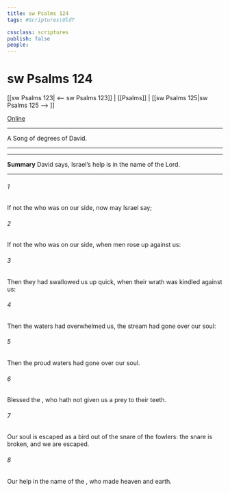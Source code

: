 ```yaml
---
title: sw Psalms 124
tags: #Scriptures\OldT

cssclass: scriptures
publish: false
people:
---
```


# sw Psalms 124
[[sw Psalms 123| <-- sw Psalms 123]] | [[Psalms]] | [[sw Psalms 125|sw Psalms 125 --> ]]

[Online](https://churchofjesuschrist.org/study/scriptures/ot/ps/124?lang=eng)

---
A Song of degrees of David.

---

---
__Summary__
David says, Israel’s help is in the name of the Lord.

---
###### 1 
If  not  the  who was on our side, now may Israel say;

###### 2 
If  not  the  who was on our side, when men rose up against us:

###### 3 
Then they had swallowed us up quick, when their wrath was kindled against us:

###### 4 
Then the waters had overwhelmed us, the stream had gone over our soul:

###### 5 
Then the proud waters had gone over our soul.

###### 6 
Blessed  the , who hath not given us  a prey to their teeth.

###### 7 
Our soul is escaped as a bird out of the snare of the fowlers: the snare is broken, and we are escaped.

###### 8 
Our help  in the name of the , who made heaven and earth.

